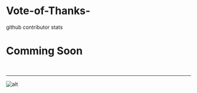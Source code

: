 # Vote-of-Thanks-
github contributor stats
# Comming Soon


<br>
<hr>

![alt](https://n-flame.vercel.app/?username=engineerscodes&repo=AndroidClub)
